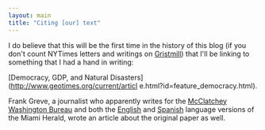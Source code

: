 ```yaml
---
layout: main
title: "Citing [our] text"
---
```

I do believe that this will be the first time in the history of this blog (if
you don't count NYTimes letters and writings on
[Gristmill](http://gristmill.grist.org)) that I'll be linking to something
that I had a hand in writing:

  
[Democracy, GDP, and Natural Disasters](http://www.geotimes.org/current/articl
e.html?id=feature_democracy.html).

  
Frank Greve, a journalist who apparently writes for the [McClatchey Washington
Bureau](http://www.mcclatchydc.com/goodnews/story/20380.html) and both the
[English](http://www.mcclatchydc.com/goodnews/story/20380.html) and
[Spanish](http://www.elnuevoherald.com/209/story/102358.html) language
versions of the Miami Herald, wrote an article about the original paper as
well.

